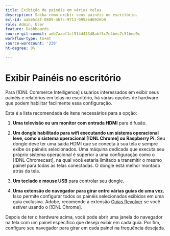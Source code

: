 ```yaml
---
title: Exibição de painéis em várias telas
description: Saiba como exibir seus painéis no escritório.
exl-id: aabe5c8f-0809-467c-9713-099aed6926b9
role: Admin, User
feature: Dashboards
source-git-commit: adb7aaef1cf914d43348abf5c7e4bec7c51bed0c
workflow-type: tm+mt
source-wordcount: '220'
ht-degree: 0%

---
```


# Exibir Painéis no escritório

Para [!DNL Commerce Intelligence] usuários interessados em exibir seus painéis e relatórios em telas no escritório, há várias opções de hardware que podem habilitar facilmente essa configuração.

Esta é a lista recomendada de itens necessários para a opção:

1. **Uma televisão ou um monitor com entrada HDMI** para difusão.

1. **Um dongle habilitado para wifi executando um sistema operacional leve, como o sistema operacional [!DNL Chrome] ou Raspberry Pi.** Seu dongle deve ter uma saída HDMI que se conecta à sua tela e sempre exibe os painéis selecionados. Uma máquina dedicada que executa seu próprio sistema operacional é superior a uma configuração como o [!DNL Chromecast], na qual você estaria limitado a transmitir o mesmo painel para todas as telas conectadas. O dongle está melhor montado atrás da tela.

1. **Um teclado e mouse USB** para controlar seu dongle.

1. **Uma extensão de navegador para girar entre várias guias de uma vez.** Isso permite configurar todos os painéis selecionados exibidos em uma guia exclusiva. Adobe, recomende a extensão [Guias Revolver](https://chrome.google.com/webstore/detail/revolver-tabs/dlknooajieciikpedpldejhhijacnbda?hl=en) se você estiver usando o [!DNL Chrome].

Depois de ter o hardware acima, você pode abrir uma janela do navegador na tela com um painel específico que deseja exibir em cada guia. Por fim, configure seu navegador para girar em cada painel na frequência desejada.
